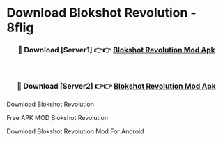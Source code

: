 # Download Blokshot Revolution - 8flig



<div align="center">
<h3>🔴 Download [Server1] 👉👉 <a href="https://momento.my/?title=Blokshot_Revolution">Blokshot Revolution Mod Apk</a></h3><br>

<h3>🔴 Download [Server2] 👉👉 <a href="https://momento.my/?title=Blokshot_Revolution">Blokshot Revolution Mod Apk</a></h3>
</div>



Download Blokshot Revolution 

Free APK MOD Blokshot Revolution 

Download Blokshot Revolution Mod For Android
